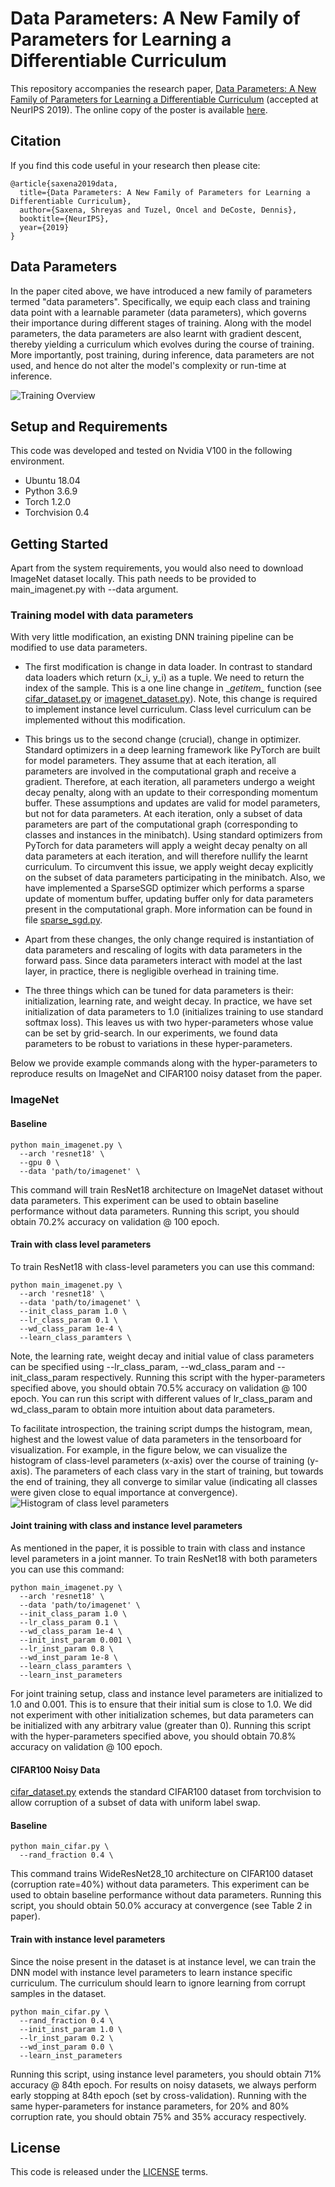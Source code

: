 # Data Parameters: A New Family of Parameters for Learning a Differentiable Curriculum
This repository accompanies the research paper, 
[Data Parameters: A New Family of Parameters for Learning a Differentiable Curriculum](
https://papers.nips.cc/paper/9289-data-parameters-a-new-family-of-parameters-for-learning-a-differentiable-curriculum)
(accepted at NeurIPS 2019). The online copy of the poster is available 
[here](./media/data_parametres_neurips19_poster.pdf).

## Citation
If you find this code useful in your research then please cite:
```
@article{saxena2019data,
  title={Data Parameters: A New Family of Parameters for Learning a Differentiable Curriculum},
  author={Saxena, Shreyas and Tuzel, Oncel and DeCoste, Dennis},
  booktitle={NeurIPS},
  year={2019}
}
```
## Data Parameters
In the paper cited above, we have introduced a new family of parameters termed "data parameters".
Specifically, we equip each class and training data point with a learnable parameter (data parameters), which governs 
their importance during different stages of training. Along with the model parameters, the data parameters are also 
learnt with gradient descent, thereby yielding a curriculum which evolves during the course of training.
More importantly, post training, during inference, data parameters are not used, and hence do not alter the model's 
complexity or run-time at inference. 

![Training Overview](media/method_overview.png)


## Setup and Requirements
This code was developed and tested on Nvidia V100 in the following environment.

- Ubuntu 18.04
- Python 3.6.9
- Torch 1.2.0
- Torchvision 0.4

## Getting Started
Apart from the system requirements, you would also need to download ImageNet dataset locally.
This path needs to be provided to main_imagenet.py with --data argument. 


### Training model with data parameters
With very little modification, an existing DNN training pipeline can be modified to use data parameters.
- The first modification is change in data loader. In contrast to standard data loaders which return (x_i, y_i) as 
a tuple. We need to return the index of the sample. This is a one line change in \__getitem\__ function (see 
[cifar_dataset.py](dataset/cifar100_dataset.py) or [imagenet_dataset.py](dataset/imagenet_dataset.py)). Note, this 
change is required to implement instance level curriculum. Class level curriculum can be implemented without this 
modification.

- This brings us to the second change (crucial), change in optimizer. Standard optimizers in a deep learning framework like 
PyTorch are built for model parameters. They assume that at each iteration, all parameters are involved in the 
computational graph and receive a gradient. Therefore, at each iteration, all parameters undergo a weight decay 
penalty, along with an update to their corresponding momentum buffer. These assumptions and updates are valid for model
parameters, but not for data parameters. At each iteration, only a subset of data parameters are part of the 
computational graph (corresponding to classes and instances in the minibatch). Using standard optimizers 
from PyTorch for data parameters will apply a weight decay penalty on all data parameters at each iteration, and 
will therefore nullify the learnt curriculum. To circumvent this issue, we apply weight decay explicitly on the 
subset of data parameters participating in the minibatch. Also, we have implemented a SparseSGD optimizer which performs 
a sparse update of momentum buffer, updating buffer only for data parameters present in the computational graph.
More information can be found in file [sparse_sgd.py](optimizer/sparse_sgd.py).

- Apart from these changes, the only change required is instantiation of data parameters and rescaling of logits with data
parameters in the forward pass. Since data parameters interact with model at the last layer, in practice, there is 
negligible overhead in training time. 

- The three things which can be tuned for data parameters is their: initialization, learning rate, and weight decay. 
In practice, we have set initialization of data parameters to 1.0 (initializes training to use standard softmax loss).
This leaves us with two hyper-parameters whose value can be set by grid-search. In our experiments, we found data 
parameters to be robust to variations in these hyper-parameters. 

Below we provide example commands along with the hyper-parameters to reproduce results on ImageNet and
CIFAR100 noisy dataset from the paper. 

### ImageNet 
#### Baseline 
```
python main_imagenet.py \
  --arch 'resnet18' \ 
  --gpu 0 \
  --data 'path/to/imagenet' \
```
This command will train ResNet18 architecture on ImageNet dataset without data parameters. 
This experiment can be used to obtain baseline performance without data parameters.
Running this script, you should obtain 70.2% accuracy on validation @ 100 epoch.


#### Train with class level parameters 
To train ResNet18 with class-level parameters you can use this command:
```
python main_imagenet.py \
  --arch 'resnet18' \ 
  --data 'path/to/imagenet' \
  --init_class_param 1.0 \
  --lr_class_param 0.1 \
  --wd_class_param 1e-4 \
  --learn_class_paramters \
```
Note, the learning rate, weight decay and initial value of class parameters can be specified 
using --lr_class_param, --wd_class_param and --init_class_param respectively. 
Running this script with the hyper-parameters specified above, you should obtain 70.5% accuracy on 
validation @ 100 epoch. You can run this script with different values of lr_class_param and wd_class_param 
to obtain more intuition about data parameters. 

To facilitate introspection, the training script dumps the histogram, mean, highest and the lowest value of 
data parameters in the tensorboard for visualization. For example, in the figure below, we can visualize the histogram
of class-level parameters (x-axis) over the course of training (y-axis). The parameters of each class vary in the start 
of training, but towards the end of training, they all converge to similar value (indicating all classes were given 
close to equal importance at convergence).
![Histogram of class level parameters](./media/histogram_class_temperature_over_iterations.png)

#### Joint training with class and instance level parameters
As mentioned in the paper, it is possible to train with class and instance level parameters in a joint manner. 
To train ResNet18 with both parameters you can use this command:
```
python main_imagenet.py \
  --arch 'resnet18' \ 
  --data 'path/to/imagenet' \
  --init_class_param 1.0 \
  --lr_class_param 0.1 \
  --wd_class_param 1e-4 \
  --init_inst_param 0.001 \
  --lr_inst_param 0.8 \
  --wd_inst_param 1e-8 \
  --learn_class_paramters \
  --learn_inst_parameters 
```
For joint training setup, class and instance level parameters are initialized to 1.0 and 0.001. This is to ensure that 
their initial sum is close to 1.0. We did not experiment with other initialization schemes, but data parameters can
be initialized with any arbitrary value (greater than 0). Running this script with the hyper-parameters specified 
above, you should obtain 70.8% accuracy on validation @ 100 epoch.


#### CIFAR100 Noisy Data
[cifar_dataset.py](dataset/cifar100_dataset.py) extends the standard CIFAR100 dataset from torchvision to allow corruption
of a subset of data with uniform label swap.

#### Baseline 
```
python main_cifar.py \
  --rand_fraction 0.4 \
```
This command trains WideResNet28_10 architecture on CIFAR100 dataset (corruption rate=40%) without data parameters. 
This experiment can be used to obtain baseline performance without data parameters.
Running this script, you should obtain 50.0% accuracy at convergence (see Table 2 in paper).

#### Train with instance level parameters
Since the noise present in the dataset is at instance level, we can train the DNN model with instance level parameters
to learn instance specific curriculum. The curriculum should learn to ignore learning from corrupt samples in the 
dataset.
```
python main_cifar.py \
  --rand_fraction 0.4 \
  --init_inst_param 1.0 \
  --lr_inst_param 0.2 \
  --wd_inst_param 0.0 \
  --learn_inst_parameters 
```
Running this script, using instance level parameters, you should obtain 71% accuracy @ 84th epoch. 
For results on noisy datasets, we always perform early stopping at 84th epoch (set by cross-validation).
Running with the same hyper-parameters for instance parameters, for 20% and 80% corruption rate, you should obtain 75%
 and 35% accuracy respectively. 



## License
This code is released under the [LICENSE](LICENSE) terms.
